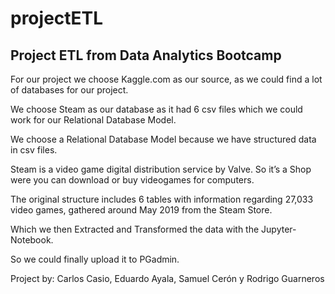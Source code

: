 # projectETL
## Project ETL from Data Analytics Bootcamp

For our project we choose Kaggle.com as our source, as we could find a lot of databases for our project.

We choose Steam as our database as it had 6 csv files which we could work for our Relational Database Model.

We choose a Relational Database Model because we have structured data in csv files.

Steam is a video game digital distribution service by Valve. So it’s a Shop were you can download or buy videogames for computers.

The original structure includes 6 tables with information regarding 27,033 video games, gathered around May 2019 from the Steam Store.

Which we then Extracted and Transformed the data with the Jupyter-Notebook.

So we could finally upload it to PGadmin.

Project by: Carlos Casio, Eduardo Ayala, Samuel Cerón y Rodrigo Guarneros


